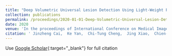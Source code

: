 ```yaml
---
title: "Deep Volumetric Universal Lesion Detection Using Light-Weight Pseudo 3D Convolution and Surface Point Regression"
collection: publications
permalink: /proceedings/2020-01-01-Deep-Volumetric-Universal-Lesion-Detection-Using-Light-Weight-Pseudo-3D-Convolution-and-Surface-Point-Regression
date: 2020
venue: 'In the proceedings of International Conference on Medical Image Computing and Computer-Assisted Intervention'
citation: ' Jinzheng Cai,  Ke Yan,  Chi-Tung Cheng,  Jing Xiao,  Chien-Hung Liao,  Le Lu,  <b>Adam P Harrison</b>, &quot;Deep Volumetric Universal Lesion Detection Using Light-Weight Pseudo 3D Convolution and Surface Point Regression.&quot; In the proceedings of International Conference on Medical Image Computing and Computer-Assisted Intervention, 2020.'
---
```

Use [Google Scholar](https://scholar.google.com/scholar?q=Deep+Volumetric+Universal+Lesion+Detection+Using+Light+Weight+Pseudo+3D+Convolution+and+Surface+Point+Regression){:target="_blank"} for full citation